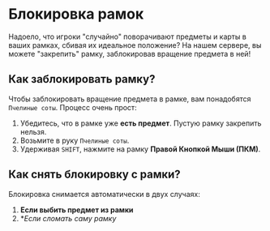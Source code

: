 # Блокировка рамок

Надоело, что игроки "случайно" поворачивают предметы и карты в ваших рамках, сбивая их идеальное положение? 
На нашем сервере, вы можете "закрепить" рамку, заблокировав вращение предмета в ней!

## Как заблокировать рамку?

Чтобы заблокировать вращение предмета в рамке, вам понадобятся `Пчелиные соты`. Процесс очень прост:

1.  Убедитесь, что в рамке уже **есть предмет**. Пустую рамку закрепить нельзя.
2.  Возьмите в руку `Пчелиные соты`.
3.  Удерживая `SHIFT`, нажмите на рамку **Правой Кнопкой Мыши (ПКМ)**.

## Как снять блокировку с рамки?

Блокировка снимается автоматически в двух случаях:

1.  **Если выбить предмет из рамки**
2.  **Если сломать саму рамку*
